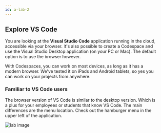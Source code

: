 ```yaml
---
id: a-lab-2
---
```


## Explore VS Code

You are looking at the **Visual Studio Code** application running in the cloud, accessible via your browser. It's also possible to create a Codespace and use the Visual Studio Desktop application (on your PC or Mac). The default option is to use the browser however.

With Codespaces, you can work on most devices, as long as it has a modern browser.  We've tested it on iPads and Android tablets, so yes you can work on your projects from anywhere. 

### Familiar to VS Code users

The browser version of VS Code is similar to the desktop version. Which is a plus for your employees or students that know VS Code. The main differences are the menu location. Check out the hamburger menu in the upper left of the application.

<img src='/assets/img/a-lab-02-01.png' alt="lab image" class="img-lab" >
